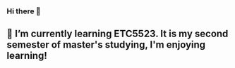 ### Hi there 👋
## 🌱 I’m currently learning ETC5523. It is my second semester of master's studying, I'm enjoying learning!

<!--
**yche0537/yche0537** is a ✨ _special_ ✨ repository because its `README.md` (this file) appears on your GitHub profile.




